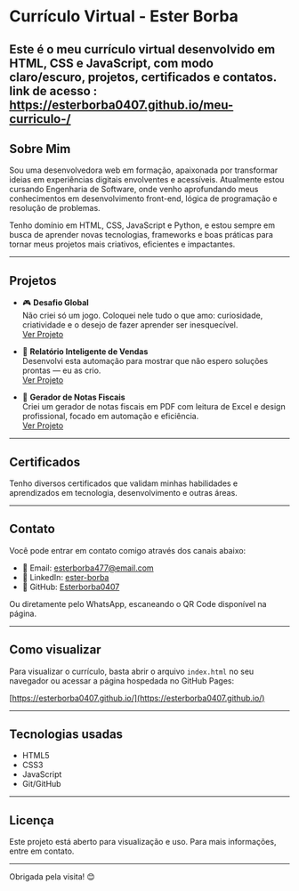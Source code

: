 # Currículo Virtual - Ester Borba

Este é o meu currículo virtual desenvolvido em HTML, CSS e JavaScript, com modo claro/escuro, projetos, certificados e contatos.
link de acesso : https://esterborba0407.github.io/meu-curriculo-/
---

## Sobre Mim

Sou uma desenvolvedora web em formação, apaixonada por transformar ideias em experiências digitais envolventes e acessíveis. Atualmente estou cursando Engenharia de Software, onde venho aprofundando meus conhecimentos em desenvolvimento front-end, lógica de programação e resolução de problemas.

Tenho domínio em HTML, CSS, JavaScript e Python, e estou sempre em busca de aprender novas tecnologias, frameworks e boas práticas para tornar meus projetos mais criativos, eficientes e impactantes.

---

## Projetos

- 🎮 **Desafio Global**  
  Não criei só um jogo. Coloquei nele tudo o que amo: curiosidade, criatividade e o desejo de fazer aprender ser inesquecível.  
  [Ver Projeto](https://esterborba0407.github.io/meu-primeiro-jogo/)

- 🧠 **Relatório Inteligente de Vendas**  
  Desenvolvi esta automação para mostrar que não espero soluções prontas — eu as crio.  
  [Ver Projeto](https://esterborba0407.github.io/automacao-relatorios-inteligente/relatorio_vendas.pdf)

- 🧾 **Gerador de Notas Fiscais**  
  Criei um gerador de notas fiscais em PDF com leitura de Excel e design profissional, focado em automação e eficiência.  
  [Ver Projeto](imagens/imagem13.pdf)

---

## Certificados

Tenho diversos certificados que validam minhas habilidades e aprendizados em tecnologia, desenvolvimento e outras áreas.

---

## Contato

Você pode entrar em contato comigo através dos canais abaixo:

- 📧 Email: esterborba477@email.com  
- 💼 LinkedIn: [ester-borba](https://www.linkedin.com/in/ester-borba)  
- 🐙 GitHub: [Esterborba0407](https://github.com/Esterborba0407)  

Ou diretamente pelo WhatsApp, escaneando o QR Code disponível na página.

---

## Como visualizar

Para visualizar o currículo, basta abrir o arquivo `index.html` no seu navegador ou acessar a página hospedada no GitHub Pages:

[https://esterborba0407.github.io/](https://esterborba0407.github.io/)

---

## Tecnologias usadas

- HTML5  
- CSS3  
- JavaScript  
- Git/GitHub  

---

## Licença

Este projeto está aberto para visualização e uso. Para mais informações, entre em contato.

---

Obrigada pela visita! 😊


